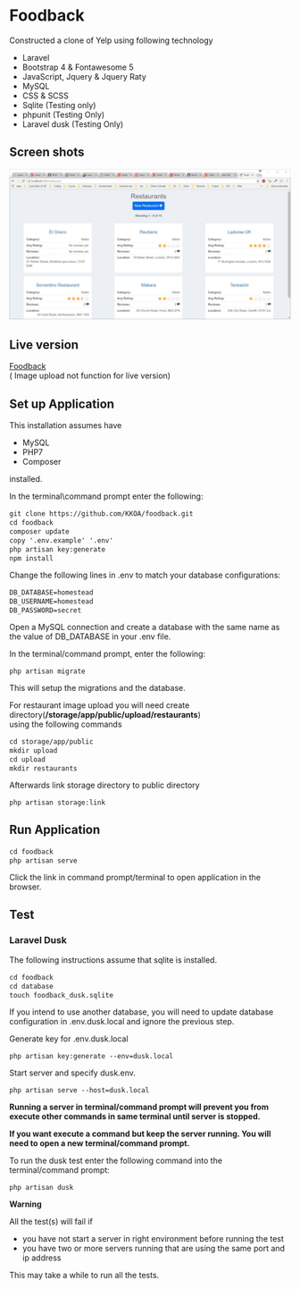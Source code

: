 # Foodback
Constructed a clone of Yelp using following technology
- Laravel
- Bootstrap 4 & Fontawesome 5
- JavaScript, Jquery & Jquery Raty
- MySQL
- CSS & SCSS
- Sqlite (Testing only)
- phpunit (Testing Only)
- Laravel dusk (Testing Only)


## Screen shots
![Home screen](https://github.com/KKOA/foodback/blob/master/restaurants.jpg)

## Live version
<a href="http://foodback-laravel.herokuapp.com/">Foodback</a><br>
( Image upload not function for live version)

## Set up Application
This installation assumes have 
- MySQL
- PHP7
- Composer

installed.

In the terminal\command prompt enter the following:
```
git clone https://github.com/KKOA/foodback.git
cd foodback
composer update
copy '.env.example' '.env'
php artisan key:generate
npm install
```

Change the following lines in .env to match your database configurations:
```
DB_DATABASE=homestead
DB_USERNAME=homestead
DB_PASSWORD=secret
```

Open a MySQL connection and create a database with the same name as the value of DB_DATABASE in your .env file.

In the terminal/command prompt, enter the following:

```
php artisan migrate
```
This will setup the migrations and the database.

For restaurant image upload you will need create
<br>directory(**/storage/app/public/upload/restaurants**)<br> 
using the following commands
```
cd storage/app/public
mkdir upload
cd upload
mkdir restaurants
```

Afterwards link storage directory to public directory
```
php artisan storage:link
```


## Run Application
```
cd foodback
php artisan serve
```
Click the link in command prompt/terminal to open application in the browser.

## Test

### Laravel Dusk

The following instructions assume that sqlite is installed. 
```
cd foodback
cd database
touch foodback_dusk.sqlite
```

If you intend to use another database, you will need to update database configuration in .env.dusk.local and ignore the previous step.

Generate key for .env.dusk.local
```
php artisan key:generate --env=dusk.local
```
Start server and specify dusk.env. 

```
php artisan serve --host=dusk.local
```

**Running a server in terminal/command prompt will prevent you from execute other commands in same terminal until server is stopped.** 

**If you want execute a command but keep the server running. You will need to open a new terminal/command prompt.**

To run the dusk test enter the following command into the terminal/command prompt:
```
php artisan dusk
```

**Warning**

All the test(s) will fail if
- you have not start a server in right environment before running the test
- you have two or more servers running that are using the same port and ip address

This may take a while to run all the tests.
